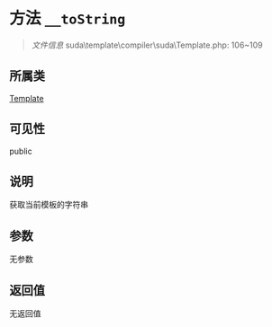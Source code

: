 # 方法 `__toString`

> *文件信息* suda\template\compiler\suda\Template.php: 106~109

## 所属类 

[Template](../Template.md)

## 可见性

 public 

## 说明

获取当前模板的字符串

## 参数


无参数


## 返回值

无返回值
